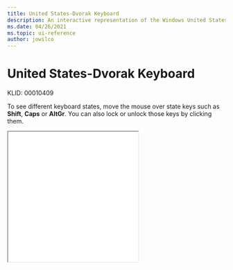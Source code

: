 ```yaml
---
title: United States-Dvorak Keyboard
description: An interactive representation of the Windows United States-Dvorak keyboard. To see different keyboard states, click or move the mouse over the state keys.
ms.date: 04/26/2021
ms.topic: ui-reference
author: jowilco
---
```


# United States-Dvorak Keyboard

KLID: 00010409

To see different keyboard states, move the mouse over state keys such as **Shift**, **Caps** or **AltGr**. You can also lock or unlock those keys by clicking them.

<iframe src="kbddv.html" height="300"></iframe>
